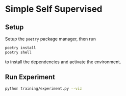 # Simple Self Supervised

## Setup

Setup the `poetry` package manager, then run

```bash
poetry install
poetry shell
```

to install the dependencies and activate the environment.

## Run Experiment

```bash
python training/experiment.py --viz
```